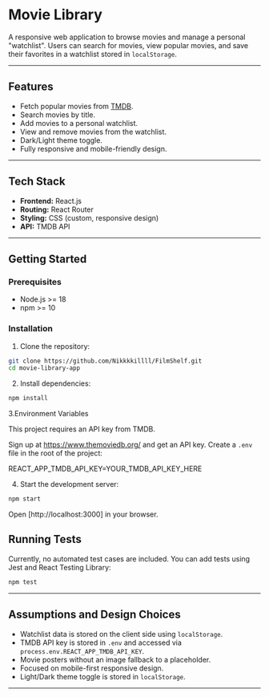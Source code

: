 # Movie Library

A responsive web application to browse movies and manage a personal "watchlist". Users can search for movies, view popular movies, and save their favorites in a watchlist stored in `localStorage`.

---

## Features

* Fetch popular movies from [TMDB](https://www.themoviedb.org/).
* Search movies by title.
* Add movies to a personal watchlist.
* View and remove movies from the watchlist.
* Dark/Light theme toggle.
* Fully responsive and mobile-friendly design.

---

## Tech Stack

* **Frontend:** React.js
* **Routing:** React Router
* **Styling:** CSS (custom, responsive design)
* **API:** TMDB API

---

## Getting Started

### Prerequisites

* Node.js >= 18
* npm >= 10

### Installation

1. Clone the repository:

```bash
git clone https://github.com/Nikkkkillll/FilmShelf.git
cd movie-library-app
```

2. Install dependencies:

```bash
npm install
```

3.Environment Variables

This project requires an API key from TMDB. 

Sign up at https://www.themoviedb.org/ and get an API key.
Create a `.env` file in the root of the project:
   
REACT_APP_TMDB_API_KEY=YOUR_TMDB_API_KEY_HERE

4. Start the development server:

```bash
npm start
```

Open [http://localhost:3000] in your browser.


## Running Tests

Currently, no automated test cases are included. You can add tests using Jest and React Testing Library:

```bash
npm test
```

---

## Assumptions and Design Choices

* Watchlist data is stored on the client side using `localStorage`.
* TMDB API key is stored in `.env` and accessed via `process.env.REACT_APP_TMDB_API_KEY`.
* Movie posters without an image fallback to a placeholder.
* Focused on mobile-first responsive design.
* Light/Dark theme toggle is stored in `localStorage`.

---

